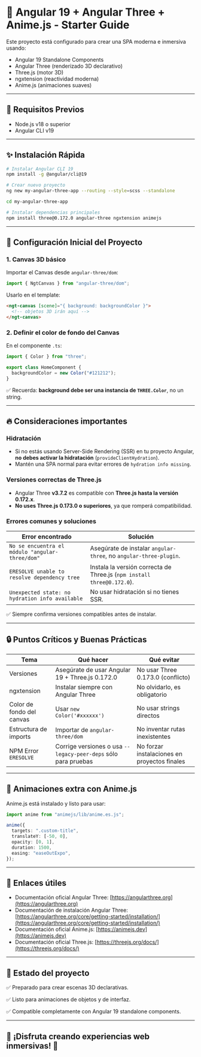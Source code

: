 # 🚀 Angular 19 + Angular Three + Anime.js - Starter Guide

Este proyecto está configurado para crear una SPA moderna e inmersiva usando:

- Angular 19 Standalone Components
- Angular Three (renderizado 3D declarativo)
- Three.js (motor 3D)
- ngxtension (reactividad moderna)
- Anime.js (animaciones suaves)

---

## 📅 Requisitos Previos

- Node.js v18 o superior
- Angular CLI v19

---

## ✨ Instalación Rápida

```bash
# Instalar Angular CLI 19
npm install -g @angular/cli@19

# Crear nuevo proyecto
ng new my-angular-three-app --routing --style=scss --standalone

cd my-angular-three-app

# Instalar dependencias principales
npm install three@0.172.0 angular-three ngxtension animejs
```

---

## 🔧 Configuración Inicial del Proyecto

### 1. Canvas 3D básico

Importar el Canvas desde `angular-three/dom`:

```ts
import { NgtCanvas } from "angular-three/dom";
```

Usarlo en el template:

```html
<ngt-canvas [scene]="{ background: backgroundColor }">
  <!-- objetos 3D irán aquí -->
</ngt-canvas>
```

### 2. Definir el color de fondo del Canvas

En el componente `.ts`:

```ts
import { Color } from "three";

export class HomeComponent {
  backgroundColor = new Color("#121212");
}
```

✅ Recuerda: **background debe ser una instancia de `THREE.Color`**, no un string.

---

## 🔥 Consideraciones importantes

### Hidratación

- Si no estás usando Server-Side Rendering (SSR) en tu proyecto Angular, **no debes activar la hidratación** (`provideClientHydration`).
- Mantén una SPA normal para evitar errores de `hydration info missing`.

### Versiones correctas de Three.js

- Angular Three **v3.7.2** es compatible con **Three.js hasta la versión 0.172.x**.
- **No uses Three.js 0.173.0 o superiores**, ya que romperá compatibilidad.

### Errores comunes y soluciones

| Error encontrado                                | Solución                                                               |
| ----------------------------------------------- | ---------------------------------------------------------------------- |
| `No se encuentra el módulo "angular-three/dom"` | Asegúrate de instalar `angular-three`, no `angular-three-plugin`.      |
| `ERESOLVE unable to resolve dependency tree`    | Instala la versión correcta de Three.js (`npm install three@0.172.0`). |
| `Unexpected state: no hydration info available` | No usar hidratación si no tienes SSR.                                  |

✅ Siempre confirma versiones compatibles antes de instalar.

---

## 🔒 Puntos Críticos y Buenas Prácticas

| Tema                      | Qué hacer                                                      | Qué evitar                                   |
| ------------------------- | -------------------------------------------------------------- | -------------------------------------------- |
| Versiones                 | Asegúrate de usar Angular 19 + Three.js 0.172.0                | No usar Three 0.173.0 (conflicto)            |
| ngxtension                | Instalar siempre con Angular Three                             | No olvidarlo, es obligatorio                 |
| Color de fondo del canvas | Usar `new Color('#xxxxxx')`                                    | No usar strings directos                     |
| Estructura de imports     | Importar de `angular-three/dom`                                | No inventar rutas inexistentes               |
| NPM Error `ERESOLVE`      | Corrige versiones o usa `--legacy-peer-deps` sólo para pruebas | No forzar instalaciones en proyectos finales |

---

## 🌈 Animaciones extra con Anime.js

Anime.js está instalado y listo para usar:

```ts
import anime from "animejs/lib/anime.es.js";

anime({
  targets: ".custom-title",
  translateY: [-50, 0],
  opacity: [0, 1],
  duration: 1500,
  easing: "easeOutExpo",
});
```

---

## 🔗 Enlaces útiles

- Documentación oficial Angular Three: [https://angularthree.org](https://angularthree.org)
- Documentación de instalación Angular Three: [https://angularthree.org/core/getting-started/installation/](https://angularthree.org/core/getting-started/installation/)
- Documentación oficial Anime.js: [https://animejs.dev](https://animejs.dev)
- Documentación oficial Three.js: [https://threejs.org/docs/](https://threejs.org/docs/)

---

## 🚀 Estado del proyecto

✅ Preparado para crear escenas 3D declarativas.

✅ Listo para animaciones de objetos y de interfaz.

✅ Compatible completamente con Angular 19 standalone components.

---

## 🌟 ¡Disfruta creando experiencias web inmersivas! 🌌
